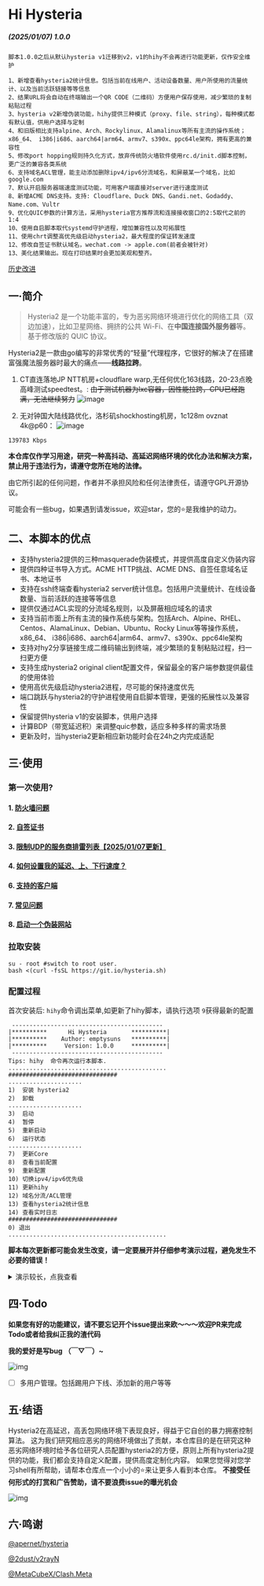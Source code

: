 # Hi Hysteria
##### (2025/01/07) 1.0.0

```
脚本1.0.0之后从默认hysteria v1迁移到v2，v1的hihy不会再进行功能更新，仅作安全维护

1、新增查看hysteria2统计信息。包括当前在线用户、活动设备数量、用户所使用的流量统计、以及当前活跃链接等等信息
2、结果URL将会自动在终端输出一个QR CODE（二维码）方便用户保存使用，减少繁琐的复制粘贴过程
3、hysteria v2新增伪装功能，hihy提供三种模式（proxy、file、string），每种模式都有默认值，供用户选择与定制
4、和旧版相比支持alpine、Arch、Rockylinux、Alamalinux等所有主流的操作系统；x86_64、 i386|i686、aarch64|arm64、armv7、s390x、ppc64le架构，拥有更高的兼容性
5、修改port hopping规则持久化方式，放弃传统防火墙软件使用rc.d/init.d脚本控制，更广泛的兼容各类系统
6、支持域名ACL管理，能主动添加删除ipv4/ipv6分流域名，和屏蔽某一个域名，比如google.com
7、默认开启服务器端速度测试功能，可用客户端直接对server进行速度测试
8、新增ACME DNS支持。支持: Cloudflare、Duck DNS、Gandi.net、Godaddy、Name.com、Vultr
9、优化QUIC参数的计算方法，采用hysteria官方推荐流和连接接收窗口的2:5取代之前的1:4
10、使用自启脚本取代systemd守护进程，增加兼容性以及可拓展性
11、使用chrt调整高优先级启动hysteria2，最大程度的保证转发速度
12、修改自签证书默认域名，wechat.com -> apple.com(前者会被针对)
13、美化结果输出。现在打印结果时会更加美观和整齐。
```

[历史改进](md/log.md)

## 一·简介

> Hysteria2 是一个功能丰富的，专为恶劣网络环境进行优化的网络工具（双边加速），比如卫星网络、拥挤的公共 Wi-Fi、在**中国连接国外服务器**等。 基于修改版的 QUIC 协议。
> 
Hysteria2是一款由go编写的非常优秀的“轻量”代理程序，它很好的解决了在搭建富强魔法服务器时最大的痛点——**线路拉跨**。

1. CT直连落地JP NTT机房+cloudflare warp,无任何优化163线路，20-23点晚高峰测试speedtest。:
~~由于测试机器为lxc容器，因性能拉跨，CPU已经跑满，无法继续努力~~
![image](imgs/speed.png)

2. 无对钟国大陆线路优化，洛杉矶shockhosting机房，1c128m ovznat 4k@p60：
![image](imgs/yt.jpg)

```
139783 Kbps
```

**本仓库仅作学习用途，研究一种高抖动、高延迟网络环境的优化办法和解决方案，禁止用于违法行为，请遵守您所在地的法律。**

由它所引起的任何问题，作者并不承担风险和任何法律责任，请遵守GPL开源协议。

可能会有一些bug，如果遇到请发issue，欢迎star，您的⭐是我维护的动力。


## 二、本脚本的优点
- 支持hysteria2提供的三种masquerade伪装模式，并提供高度自定义伪装内容
- 提供四种证书导入方式。ACME HTTP挑战、ACME DNS、自签任意域名证书、本地证书
- 支持在ssh终端查看hysteria2 server统计信息。包括用户流量统计、在线设备数量、当前活跃的连接等等信息
- 提供仅通过ACL实现的分流域名规则，以及屏蔽相应域名的请求
- 支持当前市面上所有主流的操作系统与架构。包括Arch、Alpine、RHEL、Centos、AlamaLinux、Debian、Ubuntu、Rocky Linux等等操作系统，x86_64、 i386|i686、aarch64|arm64、armv7、s390x、ppc64le架构
- 支持对hy2分享链接生成二维码输出到终端，减少繁琐的复制粘贴过程，扫一扫更方便
- 支持生成hysteria2 original client配置文件，保留最全的客户端参数提供最佳的使用体验
- 使用高优先级启动hysteria2进程，尽可能的保持速度优先
- 端口跳跃与hysteria2的守护进程使用自启脚本管理，更强的拓展性以及兼容性
- 保留提供hysteria v1的安装脚本，供用户选择
- 计算BDP（带宽延迟积）来调整quic参数，适应多种多样的需求场景
- 更新及时，当hysteria2更新相应新功能时会在24h之内完成适配

## 三·使用

### 第一次使用?

#### 1. [防火墙问题](md/firewall.md)

#### 2. [自签证书](md/certificate.md)

#### 3. [限制UDP的服务商排雷列表【2025/01/07更新】](md/blacklist.md)

#### 4. [如何设置我的延迟、上、下行速度？](md/speed.md)

#### 6. [支持的客户端](md/client.md)

#### 7. [常见问题](md/issues.md)

#### 8. [启动一个伪装网站](md/masquerade.md)

### 拉取安装

```
su - root #switch to root user.
bash <(curl -fsSL https://git.io/hysteria.sh)
```

### 配置过程

首次安装后: `hihy`命令调出菜单,如更新了hihy脚本，请执行选项 `9`获得最新的配置

```
 -------------------------------------------
|**********      Hi Hysteria       **********|
|**********    Author: emptysuns   **********|
|**********     Version: 1.0.0     **********|
 -------------------------------------------
Tips: hihy  命令再次运行本脚本.
............................................. 
############################### 
..................... 
1)  安装 hysteria2 
2)  卸载 
..................... 
3)  启动 
4)  暂停 
5)  重新启动 
6)  运行状态 
..................... 
7)  更新Core 
8)  查看当前配置 
9)  重新配置 
10) 切换ipv4/ipv6优先级 
11) 更新hihy 
12) 域名分流/ACL管理 
13) 查看hysteria2统计信息 
14) 查看实时日志 
############################### 
0) 退出 
.............................................
```

**脚本每次更新都可能会发生改变，请一定要展开并仔细参考演示过程，避免发生不必要的错误！**

<details>
  <summary>演示较长，点我查看</summary>
<pre><blockcode> 

(1/11)请选择证书申请方式:

1、使用ACME申请(推荐,需打开tcp 80/443)
2、使用本地证书文件
3、自签证书
4、dns验证

输入序号:
3
请输入自签证书的域名(默认:apple.com): 
pornhub.a.com     
->自签证书域名为:pornhub.a.com 

判断客户端连接所使用的地址是否正确?公网ip:1.2.3.4
请选择:

1、正确(默认)
2、不正确,手动输入ip

输入序号:
1


->您已选择自签pornhub.a.com证书加密.公网ip:1.2.3.4



(2/11)请输入你想要开启的端口,此端口是server端口,推荐443.(默认随机10000-65535) 
并没有证据表明非udp/443的端口会被阻断,它仅仅是可能有更好的伪装一种措施,如果你使用端口跳跃的话，这里建议使用随机端口 
   

->使用随机端口:udp/43956 


->(3/11)是否使用端口跳跃(Port Hopping),推荐使用 
Tip: 长时间单端口 UDP 连接容易被运营商封锁/QoS/断流,启动此功能可以有效避免此问题.
更加详细介绍请参考: https://v2.hysteria.network/zh/docs/advanced/Port-Hopping/

选择是否启用:

1、启用(默认)
2、跳过

输入序号:


->您选择启用端口跳跃/多端口(Port Hopping)功能 
端口跳跃/多端口(Port Hopping)功能需要占用多个端口,请保证这些端口没有监听其他服务
Tip: 端口选择数量不宜过多,推荐1000个左右,范围1-65535,建议选择连续的端口范围.

请输入起始端口(默认47000): 
31000

->起始端口:31000 

请输入结束端口(默认48000): 
32000

->结束端口:32000 


->您选择的端口跳跃/多端口(Port Hopping)参数为: 31000:32000 

(4/11)请输入您到此服务器的平均延迟,关系到转发速度(默认200,单位:ms): 
280

->延迟:280 ms


期望速度,这是客户端的峰值速度,服务端默认不受限。Tips:脚本会自动*1.10做冗余，您期望过低或者过高会影响转发效率,请如实填写! 
(5/11)请输入客户端期望的下行速度:(默认50,单位:mbps): 
250

->客户端下行速度：250 mbps

(6/11)请输入客户端期望的上行速度(默认10,单位:mbps):
30

->客户端上行速度：30 mbps

(7/11)请输入认证口令(默认随机生成UUID作为密码,建议使用强密码): 


->认证口令:5a399adf-e12b-450b-8c39-ef11cc566179 

Tips: 如果使用obfs混淆,抗封锁能力更强,能被识别为未知udp流量。
但是会增加cpu负载导致峰值速度下降,如果您追求性能且未被针对封锁建议不使用
(8/11)是否使用salamander进行流量混淆:

1、不使用(推荐)
2、使用

输入序号:


->您将不使用混淆

(9/11)请选择伪装类型:

1、string(默认、返回一个固定的字符串)
2、proxy(作为一个反向代理，从另一个网站提供内容。)
3、file(作为一个静态文件服务器，从一个目录提供内容。目录内必须含有index.html)

输入序号:
2
请输入伪装代理地址(默认:https://www.helloworld.org): 
反代该网址但不会替换网页内域名
https://github.com

->伪装代理地址:https://github.com 

(10/11)是否同时监听tcp/43956端口来增强伪装行为(做戏做全套): 
通常网站支持 HTTP/3 的只是将其作为一个升级选项 
监听一个tcp端口来提供伪装内容,使伪装更加自然,如果不启用此选项,浏览器将在不启用H3功能下访问不了伪装内容
请选择:

1、启用(默认)
2、跳过

输入序号:


->您选择同时监听tcp/43956端口

(11/11)请输入客户端名称备注(默认使用域名或IP区分,例如输入test,则名称为Hys-test): 
test

配置录入完成!
 
执行配置... 
开始生成自签名证书...
 
生成 CA 私钥... 
Generating RSA private key, 2048 bit long modulus (2 primes)
生成 CA 证书... 
Can't load /root/.rnd into RNG
281012468479616:error:2406F079:random number generator:RAND_load_file:Cannot open file:../crypto/rand/randfile.c:88:Filename=/root/.rnd
生成服务器私钥和 CSR... 
Can't load /root/.rnd into RNG
280948454311552:error:2406F079:random number generator:RAND_load_file:Cannot open file:../crypto/rand/randfile.c:88:Filename=/root/.rnd
Generating a RSA private key
writing new private key to '/etc/hihy/cert/pornhub.a.com.key'
使用 CA 签署服务器证书... 
Signature ok
subject=C = CN, ST = GuangDong, L = ShenZhen, O = PonyMa, OU = Tecent, emailAddress = no-reply@qq.com, CN = pornhub.a.com
Getting CA Private Key
清理临时文件... 
移动 CA 证书到结果目录... 
证书生成成功！
 
net.core.rmem_max = 77000000
net.core.wmem_max = 77000000
net.ipv4.ip_forward = 1
net.ipv6.conf.all.forwarding = 1

Test config...

Test success! 
Port Hopping NAT 规则已添加并持久化。 
IPTABLES OPEN: udp/43956 
run-parts: executing /usr/share/netfilter-persistent/plugins.d/15-ip4tables save
run-parts: executing /usr/share/netfilter-persistent/plugins.d/25-ip6tables save
IPTABLES OPEN: tcp/43956 
run-parts: executing /usr/share/netfilter-persistent/plugins.d/15-ip4tables save
run-parts: executing /usr/share/netfilter-persistent/plugins.d/25-ip6tables save
Generating config... 
install.sh: line 305: 21873 Terminated              /etc/hihy/bin/appS -c ${yaml_file} server > ./hihy_debug.info 2>&1
安装成功,请查看下方配置详细信息 
Starting hihy...
启动成功! 

━━━━━━━━━━━━━━━━━━━━━━━━━━━━━━━━━━━━━━━━
📝 生成客户端配置文件...

✨ 配置信息如下:

📌 当前hysteria2 server版本: app/v2.6.0 
━━━━━━━━━━━━━━━━━━━━━━━━━━━━━━━━━━━━━━━━

⚠️  安全提示:
🔒 您使用自签证书,需要:
   1. 自行修改浏览器信任证书
   2. 设置hosts使IP指向该域名

🌐 1、伪装地址: https://1.2.3.48:43956  

🔗 2、[v2rayN-Windows/v2rayN-Andriod/nekobox/passwall/Shadowrocket]分享链接:
 
hy2://5a399adf-e12b-450b-8c39-ef11cc566179@1.2.3.48:43956/?mport=31000-32000&insecure=1&sni=pornhub.a.com#Hy2-test 


█ ▄▄▄▄▄ █▀▀▄▄▄██  █ ▀▀▄▄▄ █▄▀▀█▄▄▄█ ▄▄▄▄▄ █

QR code generated successfully. 

📄 3、[推荐] [Nekoray/V2rayN/NekoBoxforAndroid]原生配置文件,更新最快、参数最全、效果最好。文件地址: ./Hy2-test-v2rayN.yaml  
↓↓↓↓↓↓↓↓↓↓↓↓↓↓↓↓↓↓↓COPY↓↓↓↓↓↓↓↓↓↓↓↓↓↓↓↓↓↓↓ 
server: hysteria2://5a399adf-e12b-450b-8c39-ef11cc566179@1.2.3.48:43956,31000-32000/
tls:
  sni: pornhub.a.com
  insecure: true
transport:
  type: udp
  udp:
    hopInterval: 120s
quic:
  initStreamReceiveWindow: 15400000
  initConnReceiveWindow: 38500000
  maxConnReceiveWindow: 77000000
  maxStreamReceiveWindow: 30800000
  keepAlivePeriod: 60s
bandwidth:
  download: 250mbps
  upload: 30mbps
fastOpen: true
socks5:
  listen: 127.0.0.1:20808
↑↑↑↑↑↑↑↑↑↑↑↑↑↑↑↑↑↑↑COPY↑↑↑↑↑↑↑↑↑↑↑↑↑↑↑↑↑↑↑ 

📱 4、[Clash.Mini/ClashX.Meta/Clash.Meta for Android/Clash.verge/openclash] ClashMeta配置文件地址: ./Hy2-test-ClashMeta.yaml  

✅ 配置生成完成!
━━━━━━━━━━━━━━━━━━━━━━━━━━━━━━━━━━━━━━━━

配置修改成功 
root@localhost:/opt/test# hihy 14
-> 14) 查看实时日志 
2025-01-07T14:53:16Z    INFO    server mode
2025-01-07T14:53:16Z    INFO    traffic stats server up and running     {"listen": "127.0.0.1:19215"}
2025-01-07T14:53:16Z    INFO    masquerade HTTPS server up and running  {"listen": ":43956"}
2025-01-07T14:53:16Z    INFO    server up and running   {"listen": ":43956"}
^C
root@localhost:/opt/test# hihy 13
-> 13) 查看hysteria统计信息 
=========== Hysteria 服务器状态 ===========
【流量统计】 

【在线用户】 

【活动连接】 
当前没有活动连接

</blockcode></pre>`

</details>

## 四·Todo

**如果您有好的功能建议，请不要忘记开个issue提出来欧～～～欢迎PR来完成Todo或者给我纠正我的渣代码**

**我的爱好是写bug （￣▽￣）~**

![img](imgs/gugugu.gif)

* [ ] 多用户管理。包括踢用户下线、添加新的用户等等

## 五·结语

Hysteria2在高延迟，高丢包网络环境下表现良好，得益于它自创的暴力拥塞控制算法。
这为我们研究相应恶劣的网络环境做出了贡献，本仓库目的是在研究这种恶劣网络环境时给予各位研究人员配置hysteria2的方便，原则上所有hysteria2提供的功能，我们都会支持自定义配置，提供高度定制化内容。
如果您觉得对您学习shell有所帮助，请帮本仓库点一个小小的⭐来让更多人看到本仓库。
**不接受任何形式的打赏和广告赞助，请不要浪费issue的曝光机会**

![img](./imgs/stickerpack.png)

## 六·鸣谢

[@apernet/hysteria](https://github.com/HyNetwork/hysteria)

[@2dust/v2rayN](https://github.com/2dust/v2rayN)

[@MetaCubeX/Clash.Meta](https://github.com/MetaCubeX/Clash.Meta)